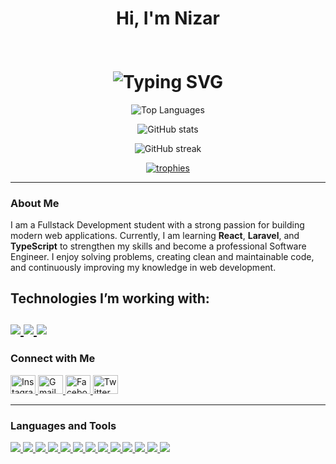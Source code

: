 <h1 align="center">Hi, I'm Nizar</h1>
<br/>
<br/>
<h1 align="center" style="margin-top: 15px;">
  <img src="https://readme-typing-svg.demolab.com?font=Exo+2&size=20&pause=1000&color=59baea&background=FFFFFF00&center=true&vCenter=true&width=435&lines=Full+Stack+Developer;Software+Engineer" alt="Typing SVG" />
</h1>


<p align="center">
<img src="https://github-readme-stats.vercel.app/api/top-langs?username=nzrrs&show_icons=true&locale=en&layout=compact&theme=github_dark" alt="Top Languages" />
</p>

<p align="center">
<img src="https://github-readme-stats.vercel.app/api?username=nzrrs&show_icons=true&locale=en&theme=github_dark" alt="GitHub stats" />
</p>

<p align="center">
<img src="https://github-readme-streak-stats.herokuapp.com/?user=nzrrs&theme=github-dark-blue" alt="GitHub streak" />
</p>

<p align="center">
  <a href="https://github.com/ryo-ma/github-profile-trophy" target="_blank">
    <img src="https://github-profile-trophy.vercel.app/?username=nzrrs&theme=gruvbox&margin-w=10&margin-h=10" alt="trophies"/>
  </a>
</p>

---

### About Me

I am a Fullstack Development student with a strong passion for building modern web applications. Currently, I am learning **React**, **Laravel**, and **TypeScript** to strengthen my skills and become a professional Software Engineer. I enjoy solving problems, creating clean and maintainable code, and continuously improving my knowledge in web development.

Technologies I’m working with:  
<br/>
<a href="https://reactjs.org/" target="_blank">
  <img src="https://img.shields.io/badge/React-61DAFB?style=flat-square&logo=react&logoColor=black" />
</a>
<a href="https://laravel.com/" target="_blank">
  <img src="https://img.shields.io/badge/Laravel-FF2D20?style=flat-square&logo=laravel&logoColor=white" />
</a>
<a href="https://www.typescriptlang.org/" target="_blank">
  <img src="https://img.shields.io/badge/TypeScript-3178C6?style=flat-square&logo=typescript&logoColor=white" />
</a>
<br/>
---

### Connect with Me

<p align="left">
  <!-- Instagram -->
  <a href="https://instagram.com/p66px_" target="_blank">
    <img src="https://raw.githubusercontent.com/rahuldkjain/github-profile-readme-generator/master/src/images/icons/Social/instagram.svg" alt="Instagram" height="30" width="40" />
  </a>

  <!-- Gmail -->
  <a href="mailto:god.nizaryt10@gmail.com" target="_blank">
    <img src="https://upload.wikimedia.org/wikipedia/commons/7/7e/Gmail_icon_%282020%29.svg" alt="Gmail" height="30" width="40" />
  </a>

  <!-- Facebook -->
  <a href="https://www.facebook.com/X7KIRA999.FF/)" target="_blank">
    <img src="https://raw.githubusercontent.com/rahuldkjain/github-profile-readme-generator/master/src/images/icons/Social/facebook.svg" alt="Facebook" height="30" width="40" />
  </a>

  <!-- Twitter -->
  <a href="https://x.com/VNNX_76" target="_blank">
    <img src="https://raw.githubusercontent.com/rahuldkjain/github-profile-readme-generator/master/src/images/icons/Social/twitter.svg" alt="Twitter" height="30" width="40" />
  </a>
</p>



---

### Languages and Tools

<p align="left">

  <a href="https://developer.mozilla.org/en-US/docs/Web/HTML" target="_blank">
    <img src="https://img.shields.io/badge/HTML5-E34F26?style=flat-square&logo=html5&logoColor=white" />
  </a>

  <a href="https://developer.mozilla.org/en-US/docs/Web/CSS" target="_blank">
    <img src="https://img.shields.io/badge/CSS3-1572B6?style=flat-square&logo=css3&logoColor=white" />
  </a>

  <a href="https://developer.mozilla.org/en-US/docs/Web/JavaScript" target="_blank">
    <img src="https://img.shields.io/badge/JavaScript-F7DF1E?style=flat-square&logo=javascript&logoColor=black" />
  </a>

  <a href="https://reactjs.org/" target="_blank">
    <img src="https://img.shields.io/badge/React-61DAFB?style=flat-square&logo=react&logoColor=black" />
  </a>

  <a href="https://laravel.com/" target="_blank">
    <img src="https://img.shields.io/badge/Laravel-FF2D20?style=flat-square&logo=laravel&logoColor=white" />
  </a>

  <a href="https://www.typescriptlang.org/" target="_blank">
    <img src="https://img.shields.io/badge/TypeScript-3178C6?style=flat-square&logo=typescript&logoColor=white" />
  </a>

  <a href="https://www.php.net/" target="_blank">
    <img src="https://img.shields.io/badge/PHP-777BB4?style=flat-square&logo=php&logoColor=white" />
  </a>

  <a href="https://www.mysql.com/" target="_blank">
    <img src="https://img.shields.io/badge/MySQL-4479A1?style=flat-square&logo=mysql&logoColor=white" />
  </a>

  <a href="https://www.mongodb.com/" target="_blank">
    <img src="https://img.shields.io/badge/MongoDB-47A248?style=flat-square&logo=mongodb&logoColor=white" />
  </a>

  <a href="https://www.linux.org/" target="_blank">
    <img src="https://img.shields.io/badge/Linux-FCC624?style=flat-square&logo=linux&logoColor=black" />
  </a>

  <a href="https://git-scm.com/" target="_blank">
    <img src="https://img.shields.io/badge/Git-F05032?style=flat-square&logo=git&logoColor=white" />
  </a>

  <a href="https://www.figma.com/" target="_blank">
    <img src="https://img.shields.io/badge/Figma-F24E1E?style=flat-square&logo=figma&logoColor=white" />
  </a>

  <a href="https://getbootstrap.com/" target="_blank">
    <img src="https://img.shields.io/badge/Bootstrap-7952B3?style=flat-square&logo=bootstrap&logoColor=white" />
  </a>

</p>

